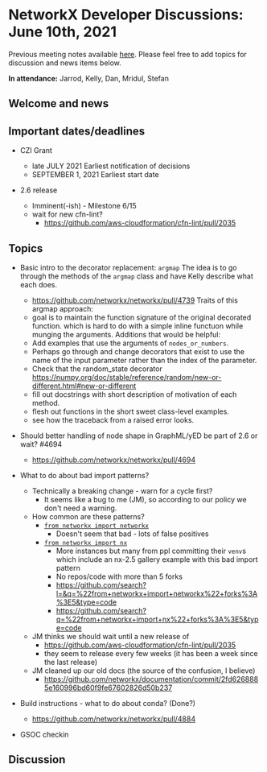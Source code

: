 # NetworkX Developer Discussions: June 10th, 2021
Previous meeting notes available [here](https://github.com/networkx/archive/tree/master/meetings). Please feel free to add topics for discussion and news items below.

**In attendance:** Jarrod, Kelly, Dan, Mridul, Stefan

## Welcome and news

## Important dates/deadlines

- CZI Grant
  * late JULY 2021 Earliest notification of decisions
  * SEPTEMBER 1, 2021 Earliest start date
  
- 2.6 release
  * Imminent(-ish) - Milestone 6/15
  * wait for new cfn-lint?
      * https://github.com/aws-cloudformation/cfn-lint/pull/2035
  
## Topics

 - Basic intro to the decorator replacement: `argmap`
   The idea is to go through the methods of the `argmap` class      and have Kelly describe what each does.
   * https://github.com/networkx/networkx/pull/4739
  Traits of this argmap approach:
    - goal is to maintain the function signature of the original
      decorated function. which is hard to do with a simple 
      inline functuon while munging the arguments.
  Additions that would be helpful:
     - Add examples that use the arguments of `nodes_or_numbers`.
     - Perhaps go through and change decorators that exist to use
  the name of the input parameter rather than the index of the     parameter.
     - Check that the random_state decorator
     https://numpy.org/doc/stable/reference/random/new-or-different.html#new-or-different
     - fill out docstrings with short description of motivation
     of each method.
     - flesh out functions in the short sweet class-level examples.
     - see how the traceback from a raised error looks.

 - Should better handling of node shape in GraphML/yED be part of 2.6 or wait? #4694
   * https://github.com/networkx/networkx/pull/4694
 - What to do about bad import patterns?
   * Technically a breaking change - warn for a cycle first?
       * It seems like a bug to me (JM), so according to our policy we don't need a warning.
   * How common are these patterns?
     - [`from networkx import networkx`](https://github.com/search?q=%22from+networkx+import+networkx%22&type=code)
        * Doesn't seem that bad - lots of false positives
     - [`from networkx import nx`](https://github.com/search?q=%22from+networkx+import+nx%22&type=code)
        * More instances but many from ppl committing their `venv`s which include an nx-2.5 gallery example with this bad import pattern
        * No repos/code with more than 5 forks
        * https://github.com/search?l=&q=%22from+networkx+import+networkx%22+forks%3A%3E5&type=code
        * https://github.com/search?q=%22from+networkx+import+nx%22+forks%3A%3E5&type=code
    * JM thinks we should wait until a new release of
        * https://github.com/aws-cloudformation/cfn-lint/pull/2035
        * they seem to release every few weeks (it has been a week since the last release)
    * JM cleaned up our old docs (the source of the confusion, I believe)
        * https://github.com/networkx/documentation/commit/2fd6268885e160996bd60f9fe67602826d50b237
        
  - Build instructions - what to do about conda? (Done?)
      - https://github.com/networkx/networkx/pull/4884

  - GSOC checkin

## Discussion
